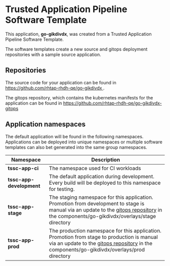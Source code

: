 # Trusted Application Pipeline Software Template

This application, **go-gikdivdx**, was created from a Trusted Application Pipeline Software Template.

The software templates create a new source and gitops deployment repositories with a sample source application. 

## Repositories

The source code for your application can be found in [https://github.com/rhtap-rhdh-qe/go-gikdivdx ](https://github.com/rhtap-rhdh-qe/go-gikdivdx ).
 
The gitops repository, which contains the kubernetes manifests for the application can be found in 
[https://github.com/rhtap-rhdh-qe/go-gikdivdx-gitops ](https://github.com/rhtap-rhdh-qe/go-gikdivdx-gitops ) 

## Application namespaces 

The default application will be found in the following namespaces. Applications can be deployed into unique namespaces or multiple software templates can also bet generated into the same group namespaces.  

|  Namespace   |  Description   |  
| -------- | -------- |
| **tssc-app-ci** | The namespace used for CI workloads |
| **tssc-app-development** | The default application during development. Every build will be deployed to this namespace for testing. |
| **tssc-app-stage** | The staging namespace for this application. Promotion from development to stage is manual via an update to the [gitops repository](https://github.com/rhtap-rhdh-qe/go-gikdivdx-gitops ) in the components/go-gikdivdx/overlays/stage directory |
| **tssc-app-prod** | The production namespace for this application. Promotion from stage to production is manual via an update to the [gitops repository](https://github.com/rhtap-rhdh-qe/go-gikdivdx-gitops ) in the components/go-gikdivdx/overlays/prod directory |